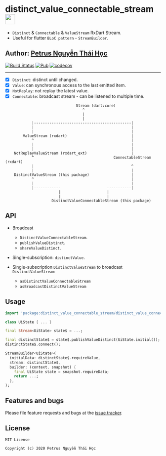 # distinct_value_connectable_stream <img src="https://avatars3.githubusercontent.com/u/6407041?s=200&v=4" width="32">

-   `Distinct` & `Connectable` & `ValueStream` RxDart Stream.
-   Useful for flutter `BLoC pattern` - `StreamBuilder`.

## Author: [Petrus Nguyễn Thái Học](https://github.com/hoc081098)

[![Build Status](https://travis-ci.com/hoc081098/distinct_value_connectable_stream.svg?branch=master)](https://travis-ci.com/hoc081098/distinct_value_connectable_stream)
[![Pub](https://img.shields.io/pub/v/distinct_value_connectable_stream.svg)](https://pub.dev/packages/distinct_value_connectable_stream)
[![codecov](https://codecov.io/gh/hoc081098/distinct_value_connectable_stream/branch/master/graph/badge.svg?token=L0jTkGFCfz)](https://codecov.io/gh/hoc081098/distinct_value_connectable_stream)

------

-   [x] `Distinct`: distinct until changed.
-   [x] `Value`: can synchronous access to the last emitted item.
-   [x] `NotReplay`: not replay the latest value.
-   [x] `Connectable`: broadcast stream - can be listened to multiple time.

```
                                Stream (dart:core)
                                   ^
                                   |
                                   |
            |--------------------------------------------|
            |                                            |
            |                                            |
        ValueStream (rxdart)                             |
            ^                                            |
            |                                            |
            |                                            |
    NotReplayValueStream (rxdart_ext)                    |
            ^                                    ConnectableStream (rxdart)
            |                                            ^
            |                                            |
    DistinctValueStream (this package)                   |
            ^                                            |
            |                                            |
            |------------                     -----------|
                        |                     |
                        |                     |
                     DistinctValueConnectableStream (this package)
```

## API

-   Broadcast
    -   `DistinctValueConnectableStream`.
    -   `publishValueDistinct`.
    -   `shareValueDistinct`.
    
-   Single-subscription: `distinctValue`.
-   Single-subscription `DistinctValueStream` to broadcast `DistinctValueStream`
    -    `asDistinctValueConnectableStream`
    -    `asBroadcastDistinctValueStream`

[comment]: <> (## Implement BLoC)

[comment]: <> ( ### Without using package)
 
[comment]: <> ( <p align="center">)

[comment]: <> (    <img src="https://github.com/hoc081098/distinct_value_connectable_stream/raw/master/bloc1.png" width="480"/>)

[comment]: <> ( </p>)
 
[comment]: <> ( ### Using package)
  
[comment]: <> ( <p align="center">)

[comment]: <> (    <img src="https://github.com/hoc081098/distinct_value_connectable_stream/raw/master/bloc2.png" width="480"/>)

[comment]: <> ( </p>)

## Usage

```dart
import 'package:distinct_value_connectable_stream/distinct_value_connectable_stream.dart';
```

```dart
class UiState { ... }

final Stream<UiState> state$ = ...;

final distinctState$ = state$.publishValueDistinct(UiState.initial());
distinctState$.connect();

StreamBuilder<UiState>(
  initialData: distinctState$.requireValue,
  stream: distinctState$,
  builder: (context, snapshot) {
    final UiState state = snapshot.requireData;
    return ...;
  },
);
```

## Features and bugs

Please file feature requests and bugs at the [issue tracker][tracker].

[tracker]: https://github.com/hoc081098/distinct_value_connectable_stream/issues

License
-------
    MIT License

    Copyright (c) 2020 Petrus Nguyễn Thái Học
